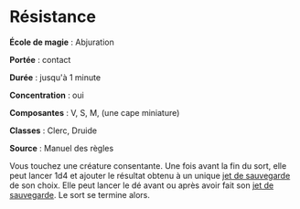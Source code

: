 # Résistance

**École de magie** : Abjuration

**Portée** : contact

**Durée** : jusqu'à 1 minute

**Concentration** : oui

**Composantes** : V, S, M, (une cape miniature)

**Classes** : Clerc, Druide

**Source** : Manuel des règles

Vous touchez une créature consentante. Une fois avant la fin du sort, elle peut lancer 1d4 et ajouter le résultat obtenu à un unique [jet de sauvegarde](/utiliser-les-caracteristiques/#jets-de-sauvegarde) de son choix. Elle peut lancer le dé avant ou après avoir fait son [jet de sauvegarde](/utiliser-les-caracteristiques/#jets-de-sauvegarde). Le sort se termine alors.
